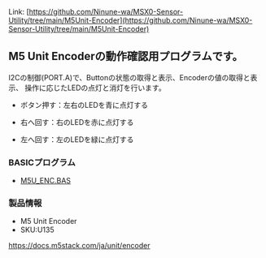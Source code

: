 Link:
[https://github.com/Ninune-wa/MSX0-Sensor-Utility/tree/main/M5Unit-Encoder](https://github.com/Ninune-wa/MSX0-Sensor-Utility/tree/main/M5Unit-Encoder)
## M5 Unit Encoderの動作確認用プログラムです。

I2Cの制御(PORT.A)で、Buttonの状態の取得と表示、Encoderの値の取得と表示、
操作に応じたLEDの点灯と消灯を行います。

- ボタン押す：左右のLEDを青に点灯する
* 右へ回す：右のLEDを赤に点灯する
+ 左へ回す：左のLEDを緑に点灯する

### BASICプログラム
- [M5U_ENC.BAS](https://github.com/Ninune-wa/MSX0-Sensor-Utility/blob/main/M5Unit-Encoder/M5U_ENC.BAS)


### 製品情報
- M5 Unit Encoder
- SKU:U135

https://docs.m5stack.com/ja/unit/encoder
